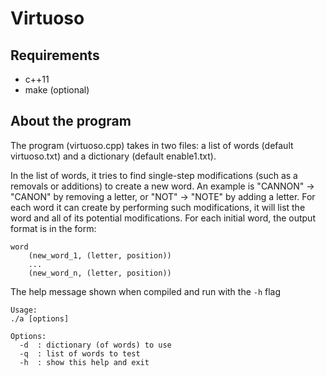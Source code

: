 # Virtuoso

## Requirements
- c++11
- make (optional)

## About the program
The program (virtuoso.cpp) takes in two files: a list of words (default virtuoso.txt) and a dictionary (default enable1.txt).

In the list of words, it tries to find single-step modifications (such as a removals or additions) to create a new word. An example is "CANNON" -> "CANON" by removing a letter, or "NOT" -> "NOTE" by adding a letter. For each word it can create by performing such modifications, it will list the word and all of its potential modifications. For each initial word, the output format is in the form:
```
word
	(new_word_1, (letter, position))
	...
	(new_word_n, (letter, position))
```

The help message shown when compiled and run with the `-h` flag
```
Usage:
./a [options]

Options:
  -d  : dictionary (of words) to use
  -q  : list of words to test
  -h  : show this help and exit
```
